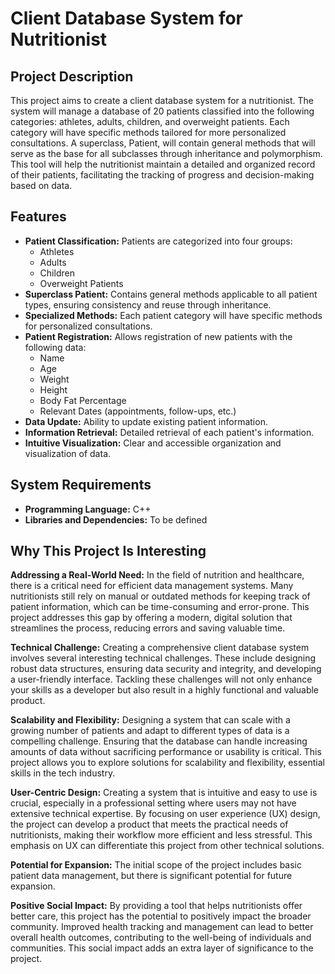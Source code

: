 # Client Database System for Nutritionist

## Project Description

This project aims to create a client database system for a nutritionist. The system will manage a database of 20 patients classified into the following categories: athletes, adults, children, and overweight patients. Each category will have specific methods tailored for more personalized consultations. A superclass, Patient, will contain general methods that will serve as the base for all subclasses through inheritance and polymorphism. This tool will help the nutritionist maintain a detailed and organized record of their patients, facilitating the tracking of progress and decision-making based on data.

## Features

- **Patient Classification:** Patients are categorized into four groups:
  - Athletes
  - Adults
  - Children
  - Overweight Patients
- **Superclass Patient:** Contains general methods applicable to all patient types, ensuring consistency and reuse through inheritance.
- **Specialized Methods:** Each patient category will have specific methods for personalized consultations.
- **Patient Registration:** Allows registration of new patients with the following data:
  - Name
  - Age
  - Weight
  - Height
  - Body Fat Percentage
  - Relevant Dates (appointments, follow-ups, etc.)
- **Data Update:** Ability to update existing patient information.
- **Information Retrieval:** Detailed retrieval of each patient's information.
- **Intuitive Visualization:** Clear and accessible organization and visualization of data.

## System Requirements

- **Programming Language:** C++
- **Libraries and Dependencies:** To be defined

## Why This Project Is Interesting

**Addressing a Real-World Need:**
In the field of nutrition and healthcare, there is a critical need for efficient data management systems. Many nutritionists still rely on manual or outdated methods for keeping track of patient information, which can be time-consuming and error-prone. This project addresses this gap by offering a modern, digital solution that streamlines the process, reducing errors and saving valuable time.

**Technical Challenge:**
Creating a comprehensive client database system involves several interesting technical challenges. These include designing robust data structures, ensuring data security and integrity, and developing a user-friendly interface. Tackling these challenges will not only enhance your skills as a developer but also result in a highly functional and valuable product.

**Scalability and Flexibility:**
Designing a system that can scale with a growing number of patients and adapt to different types of data is a compelling challenge. Ensuring that the database can handle increasing amounts of data without sacrificing performance or usability is critical. This project allows you to explore solutions for scalability and flexibility, essential skills in the tech industry.

**User-Centric Design:**
Creating a system that is intuitive and easy to use is crucial, especially in a professional setting where users may not have extensive technical expertise. By focusing on user experience (UX) design, the project can develop a product that meets the practical needs of nutritionists, making their workflow more efficient and less stressful. This emphasis on UX can differentiate this project from other technical solutions.

**Potential for Expansion:**
The initial scope of the project includes basic patient data management, but there is significant potential for future expansion.

**Positive Social Impact:**
By providing a tool that helps nutritionists offer better care, this project has the potential to positively impact the broader community. Improved health tracking and management can lead to better overall health outcomes, contributing to the well-being of individuals and communities. This social impact adds an extra layer of significance to the project.
